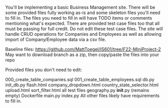 You'll be implementing a basic Business Management site. There will be some provided files fully working as-is and some skeleton files you'll need to fill in. The files you need to fill in will have TODO items or comments mentioning what's expected. There are provided test case files too that all must be passing for full credit. Do not edit these test case files. The site will handle CRUD operations for Companies and Employees as well as allowing import of Company/Employee data via a csv file.

Baseline files: https://github.com/MattToegel/IS601/tree/F22-MiniProject-2 May want to download branch as a zip, then copy/paste the files into your repo

Provided files you don't need to edit:

000_create_table_companies.sql
001_create_table_employees.sql
db.py
init_db.py
flash.html
company_dropdown.html
country_state_selector.html
upload.html
sort_filter.html
all test files
geography.py
__init__.py (remains empty)
Dockerfile
main.py
index.py
All other files likely have requirements to fill in.